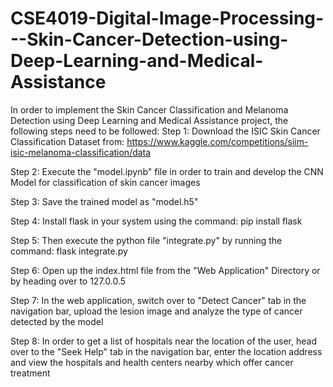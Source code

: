 # CSE4019-Digital-Image-Processing---Skin-Cancer-Detection-using-Deep-Learning-and-Medical-Assistance
In order to implement the Skin Cancer Classification and Melanoma Detection using Deep Learning and Medical Assistance project, the following steps need to be followed:
Step 1: Download the ISIC Skin Cancer Classification Dataset from: https://www.kaggle.com/competitions/siim-isic-melanoma-classification/data

Step 2: Execute the "model.ipynb" file in order to train and develop the CNN Model for classification of skin cancer images

Step 3: Save the trained model as "model.h5"

Step 4: Install flask in your system using the command: pip install flask

Step 5: Then execute the python file "integrate.py" by running the command: flask integrate.py

Step 6: Open up the index.html file from the "Web Application" Directory or by heading over to 127.0.0.5

Step 7: In the web application, switch over to "Detect Cancer" tab in the navigation bar, upload the lesion image and analyze the type of cancer detected by the model

Step 8: In order to get a list of hospitals near the location of the user, head over to the "Seek Help" tab in the navigation bar, enter the location address and view the hospitals and health centers nearby which offer cancer treatment

